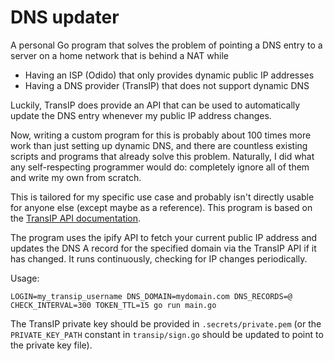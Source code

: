 # DNS updater

A personal Go program that solves the problem of pointing a DNS entry to a server on a home network that is behind a NAT while
- Having an ISP (Odido) that only provides dynamic public IP addresses
- Having a DNS provider (TransIP) that does not support dynamic DNS

Luckily, TransIP does provide an API that can be used to automatically update the DNS entry whenever my public IP address changes.

Now, writing a custom program for this is probably about 100 times more work than just setting up dynamic DNS, and there are countless existing scripts and programs that already solve this problem. Naturally, I did what any self-respecting programmer would do: completely ignore all of them and write my own from scratch.

This is tailored for my specific use case and probably isn't directly usable for anyone else (except maybe as a reference). This program is based on the [TransIP API documentation](https://api.transip.nl/rest/docs.html).

The program uses the ipify API to fetch your current public IP address and updates the DNS A record for the specified domain via the TransIP API if it has changed. It runs continuously, checking for IP changes periodically.

Usage:
```
LOGIN=my_transip_username DNS_DOMAIN=mydomain.com DNS_RECORDS=@ CHECK_INTERVAL=300 TOKEN_TTL=15 go run main.go
```

The TransIP private key should be provided in `.secrets/private.pem` (or the `PRIVATE_KEY_PATH` constant in `transip/sign.go` should be updated to point to the private key file).
